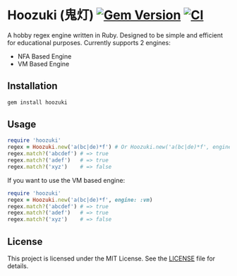 # Hoozuki (鬼灯) [![Gem Version](https://badge.fury.io/rb/hoozuki.svg)](https://badge.fury.io/rb/hoozuki) [![CI](https://github.com/ydah/hoozuki/actions/workflows/ci.yml/badge.svg)](https://github.com/ydah/hoozuki/actions/workflows/ci.yml)

A hobby regex engine written in Ruby. Designed to be simple and efficient for educational purposes.
Currently supports 2 engines:
- NFA Based Engine
- VM Based Engine

## Installation

```bash
gem install hoozuki
```

## Usage

```ruby
require 'hoozuki'
regex = Hoozuki.new('a(bc|de)*f') # Or Hoozuki.new('a(bc|de)*f', engine: :nfa) for NFA based engine
regex.match?('abcdef') # => true
regex.match?('adef')   # => true
regex.match?('xyz')    # => false
```

If you want to use the VM based engine:

```ruby
require 'hoozuki'
regex = Hoozuki.new('a(bc|de)*f', engine: :vm)
regex.match?('abcdef') # => true
regex.match?('adef')   # => true
regex.match?('xyz')    # => false
```

## License

This project is licensed under the MIT License. See the [LICENSE](LICENSE) file for details.
